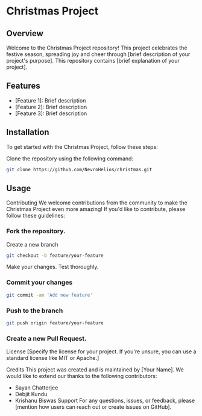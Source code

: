 # Christmas Project

## Overview
Welcome to the Christmas Project repository! This project celebrates the festive season, spreading joy and cheer through [brief description of your project's purpose]. This repository contains [brief explanation of your project].

## Features
- [Feature 1]: Brief description
- [Feature 2]: Brief description
- [Feature 3]: Brief description

## Installation
To get started with the Christmas Project, follow these steps:

Clone the repository using the following command:

```bash
git clone https://github.com/NevroHelios/christmas.git
```
## Usage

Contributing
We welcome contributions from the community to make the Christmas Project even more amazing! If you'd like to contribute, please follow these guidelines:

### Fork the repository.
Create a new branch 
```bash
git checkout -b feature/your-feature
```
Make your changes.
Test thoroughly.
### Commit your changes 
```bash
git commit -am 'Add new feature'
```
### Push to the branch 
```bash
git push origin feature/your-feature
```
### Create a new Pull Request.
License
[Specify the license for your project. If you're unsure, you can use a standard license like MIT or Apache.]

Credits
This project was created and is maintained by [Your Name]. We would like to extend our thanks to the following contributors:

- Sayan Chatterjee
- Debjit Kundu
- Krishanu Biswas
Support
For any questions, issues, or feedback, please [mention how users can reach out or create issues on GitHub].

